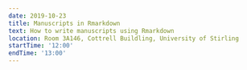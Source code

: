 ```yaml
---
date: 2019-10-23
title: Manuscripts in Rmarkdown
text: How to write manuscripts using Rmarkdown
location: Room 3A146, Cottrell Buildling, University of Stirling
startTime: '12:00'
endTime: '13:00'
---
```

